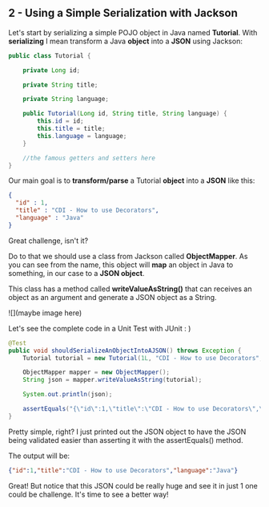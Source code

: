 ## 2 - Using a Simple Serialization with Jackson

Let's start by serializing a simple POJO object in Java named **Tutorial**. With **serializing** I mean transform a Java **object** into a **JSON** using Jackson:

```java
public class Tutorial {

	private Long id;

	private String title;

	private String language;

	public Tutorial(Long id, String title, String language) {
		this.id = id;
		this.title = title;
		this.language = language;
	}

	//the famous getters and setters here
}
```

Our main goal is to **transform/parse** a Tutorial **object** into a **JSON** like this:

```json
{
  "id" : 1,
  "title" : "CDI - How to use Decorators",
  "language" : "Java"
}
```

Great challenge, isn't it?

Do to that we should use a class from Jackson called **ObjectMapper**. As you can see from the name, this object will **map** an object in Java to something, in our case to a **JSON object**.

This class has a method called **writeValueAsString()** that can receives an object as an argument and generate a JSON object as a String.

![](maybe image here)

Let's see the complete code in a Unit Test with JUnit : )

```java
@Test
public void shouldSerializeAnObjectIntoAJSON() throws Exception {
	Tutorial tutorial = new Tutorial(1L, "CDI - How to use Decorators", "Java");

	ObjectMapper mapper = new ObjectMapper();
	String json = mapper.writeValueAsString(tutorial);

	System.out.println(json);

	assertEquals("{\"id\":1,\"title\":\"CDI - How to use Decorators\",\"language\":\"Java\"}", json);
}
```

Pretty simple, right? I just printed out the JSON object to have the JSON being validated easier than asserting it with the assertEquals() method.

The output will be:

```json
{"id":1,"title":"CDI - How to use Decorators","language":"Java"}
```

Great! But notice that this JSON could be really huge and see it in just 1 one could be challenge. It's time to see a better way!
